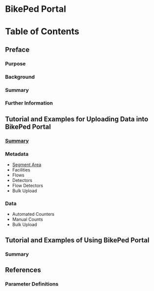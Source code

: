 # BikePed Portal

# Table of Contents

## Preface

### Purpose

### Background

### Summary

### Further Information

## Tutorial and Examples for Uploading Data into BikePed Portal

### [Summary](https://github.com/PSUTrec/documentation/blob/master/tutorial-examples-summary.md)

### Metadata
* [Segment Area](https://github.com/PSUTrec/documentation/blob/master/Segment-Areas.md)
* Facilities
* Flows
* Detectors
* Flow Detectors
* Bulk Upload

### Data
* Automated Counters
* Manual Counts
* Bulk Upload

## Tutorial and Examples of Using BikePed Portal
### Summary


## References
### Parameter Definitions
